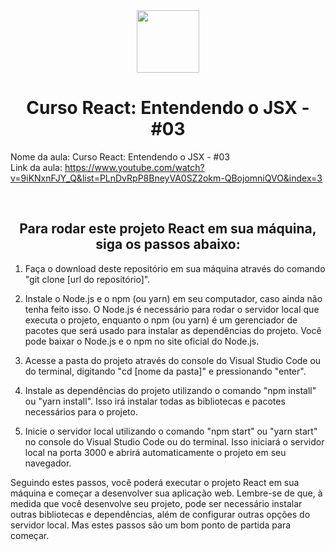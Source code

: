<div align="center">
  <img width="100px" src="https://logospng.org/download/react/logo-react-512.png" /> 
</div>

<h1 align="center">Curso React: Entendendo o JSX - #03</h1>

Nome da aula: Curso React: Entendendo o JSX - #03 <br/>
Link da aula: https://www.youtube.com/watch?v=9iKNxnFJY_Q&list=PLnDvRpP8BneyVA0SZ2okm-QBojomniQVO&index=3

<br/>
<h2 align="center">Para rodar este projeto React em sua máquina, siga os passos abaixo:</h2>

1. Faça o download deste repositório em sua máquina através do comando "git clone [url do repositório]".

2. Instale o Node.js e o npm (ou yarn) em seu computador, caso ainda não tenha feito isso. O Node.js é necessário para rodar o servidor local que executa o projeto, enquanto o npm (ou yarn) é um gerenciador de pacotes que será usado para instalar as dependências do projeto. Você pode baixar o Node.js e o npm no site oficial do Node.js.

3. Acesse a pasta do projeto através do console do Visual Studio Code ou do terminal, digitando "cd [nome da pasta]" e pressionando "enter".

4. Instale as dependências do projeto utilizando o comando "npm install" ou "yarn install". Isso irá instalar todas as bibliotecas e pacotes necessários para o projeto.

5. Inicie o servidor local utilizando o comando "npm start" ou "yarn start" no console do Visual Studio Code ou do terminal. Isso iniciará o servidor local na porta 3000 e abrirá automaticamente o projeto em seu navegador.

Seguindo estes passos, você poderá executar o projeto React em sua máquina e começar a desenvolver sua aplicação web. Lembre-se de que, à medida que você desenvolve seu projeto, pode ser necessário instalar outras bibliotecas e dependências, além de configurar outras opções do servidor local. Mas estes passos são um bom ponto de partida para começar.
